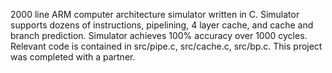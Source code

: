 2000 line ARM computer architecture simulator written in C. Simulator supports dozens of instructions, pipelining, 4 layer cache, and cache and branch prediction. Simulator achieves 100% accuracy over 1000 cycles. Relevant code is contained in src/pipe.c, src/cache.c, src/bp.c. This project was completed with a partner. 
